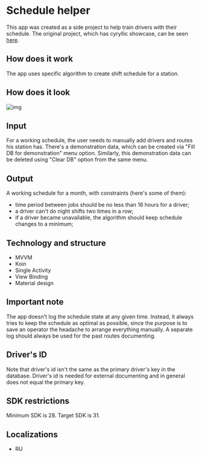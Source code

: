 # Schedule helper
This app was created as a side project to help train drivers with their schedule.
The original project, which has cyryllic showcase, can be seen [here](https://github.com/Puzzle-f/WorkSchedule).

## How does it work
The app uses specific algorithm to create shift schedule for a station.
## How does it look

![img](https://user-images.githubusercontent.com/20212022/220686406-e52b1d5c-35a4-4a7f-b403-be4925411dc6.png)

## Input
For a working schedule, the user needs to manually add drivers and routes his station has.
There's a demonstration data, which can be created via "Fill DB for demonstration" menu option.
Similarly, this demonstration data can be deleted using "Clear DB" option from the same menu.

## Output
A working schedule for a month, with constraints (here's some of them):
- time period between jobs should be no less than 16 hours for a driver;
- a driver can't do night shifts two times in a row;
- if a driver became unavailable, the algorithm should keep schedule changes to a minimum;

## Technology and structure
- MVVM
- Koin
- Single Activity
- View Binding
- Material design

## Important note
The app doesn't log the schedule state at any given time. Instead, it always tries to keep the schedule as optimal as possible, since the purpose is to save an operator the headache to arrange everything manually. A separate log should always be used for the past routes documenting.

## Driver's ID
Note that driver's id isn't the same as the primary driver's key in the database.
Driver's id is needed for external documenting and in general does not equal the primary key.

## SDK restrictions
Minimum SDK is 28. Target SDK is 31.

## Localizations
- RU
